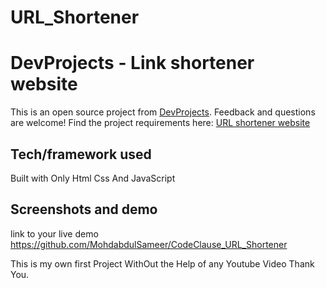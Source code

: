 ﻿# URL_Shortener

# DevProjects - Link shortener website

This is an open source project from [DevProjects](http://www.codementor.io/projects). Feedback and questions are welcome!
Find the project requirements here: [URL shortener website](https://www.codementor.io/projects/web/link-shortener-website-brqjanf6zq)

## Tech/framework used
Built with Only Html Css And JavaScript 

## Screenshots and demo
link to your live demo
https://github.com/MohdabdulSameer/CodeClause_URL_Shortener


This is my own first Project WithOut the Help of any Youtube Video 
Thank You.
